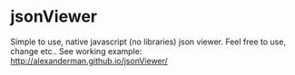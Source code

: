 # jsonViewer
Simple to use, native javascript (no libraries) json viewer. 
Feel free to use, change etc.. 
See working example: http://alexanderman.github.io/jsonViewer/
